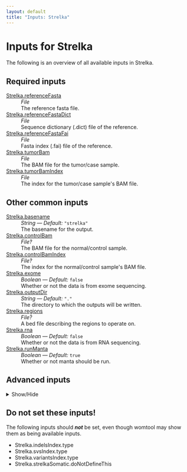 ```yaml
---
layout: default
title: "Inputs: Strelka"
---
```


# Inputs for Strelka

The following is an overview of all available inputs in
Strelka.


## Required inputs
<dl>
<dt id="Strelka.referenceFasta"><a href="#Strelka.referenceFasta">Strelka.referenceFasta</a></dt>
<dd>
    <i>File </i><br />
    The reference fasta file.
</dd>
<dt id="Strelka.referenceFastaDict"><a href="#Strelka.referenceFastaDict">Strelka.referenceFastaDict</a></dt>
<dd>
    <i>File </i><br />
    Sequence dictionary (.dict) file of the reference.
</dd>
<dt id="Strelka.referenceFastaFai"><a href="#Strelka.referenceFastaFai">Strelka.referenceFastaFai</a></dt>
<dd>
    <i>File </i><br />
    Fasta index (.fai) file of the reference.
</dd>
<dt id="Strelka.tumorBam"><a href="#Strelka.tumorBam">Strelka.tumorBam</a></dt>
<dd>
    <i>File </i><br />
    The BAM file for the tumor/case sample.
</dd>
<dt id="Strelka.tumorBamIndex"><a href="#Strelka.tumorBamIndex">Strelka.tumorBamIndex</a></dt>
<dd>
    <i>File </i><br />
    The index for the tumor/case sample's BAM file.
</dd>
</dl>

## Other common inputs
<dl>
<dt id="Strelka.basename"><a href="#Strelka.basename">Strelka.basename</a></dt>
<dd>
    <i>String </i><i>&mdash; Default:</i> <code>"strelka"</code><br />
    The basename for the output.
</dd>
<dt id="Strelka.controlBam"><a href="#Strelka.controlBam">Strelka.controlBam</a></dt>
<dd>
    <i>File? </i><br />
    The BAM file for the normal/control sample.
</dd>
<dt id="Strelka.controlBamIndex"><a href="#Strelka.controlBamIndex">Strelka.controlBamIndex</a></dt>
<dd>
    <i>File? </i><br />
    The index for the normal/control sample's BAM file.
</dd>
<dt id="Strelka.exome"><a href="#Strelka.exome">Strelka.exome</a></dt>
<dd>
    <i>Boolean </i><i>&mdash; Default:</i> <code>false</code><br />
    Whether or not the data is from exome sequencing.
</dd>
<dt id="Strelka.outputDir"><a href="#Strelka.outputDir">Strelka.outputDir</a></dt>
<dd>
    <i>String </i><i>&mdash; Default:</i> <code>"."</code><br />
    The directory to which the outputs will be written.
</dd>
<dt id="Strelka.regions"><a href="#Strelka.regions">Strelka.regions</a></dt>
<dd>
    <i>File? </i><br />
    A bed file describing the regions to operate on.
</dd>
<dt id="Strelka.rna"><a href="#Strelka.rna">Strelka.rna</a></dt>
<dd>
    <i>Boolean </i><i>&mdash; Default:</i> <code>false</code><br />
    Whether or not the data is from RNA sequencing.
</dd>
<dt id="Strelka.runManta"><a href="#Strelka.runManta">Strelka.runManta</a></dt>
<dd>
    <i>Boolean </i><i>&mdash; Default:</i> <code>true</code><br />
    Whether or not manta should be run.
</dd>
</dl>

## Advanced inputs
<details>
<summary> Show/Hide </summary>
<dl>
<dt id="Strelka.addGTFieldIndels.memory"><a href="#Strelka.addGTFieldIndels.memory">Strelka.addGTFieldIndels.memory</a></dt>
<dd>
    <i>String </i><i>&mdash; Default:</i> <code>"2G"</code><br />
    The amount of memory this job will use.
</dd>
<dt id="Strelka.addGTFieldIndels.outputVCFName"><a href="#Strelka.addGTFieldIndels.outputVCFName">Strelka.addGTFieldIndels.outputVCFName</a></dt>
<dd>
    <i>String </i><i>&mdash; Default:</i> <code>basename(strelkaVCF,".gz")</code><br />
    The location the output VCF file should be written to.
</dd>
<dt id="Strelka.addGTFieldIndels.timeMinutes"><a href="#Strelka.addGTFieldIndels.timeMinutes">Strelka.addGTFieldIndels.timeMinutes</a></dt>
<dd>
    <i>Int </i><i>&mdash; Default:</i> <code>20</code><br />
    The maximum amount of time the job will run in minutes.
</dd>
<dt id="Strelka.addGTFieldSVs.memory"><a href="#Strelka.addGTFieldSVs.memory">Strelka.addGTFieldSVs.memory</a></dt>
<dd>
    <i>String </i><i>&mdash; Default:</i> <code>"2G"</code><br />
    The amount of memory this job will use.
</dd>
<dt id="Strelka.addGTFieldSVs.outputVCFName"><a href="#Strelka.addGTFieldSVs.outputVCFName">Strelka.addGTFieldSVs.outputVCFName</a></dt>
<dd>
    <i>String </i><i>&mdash; Default:</i> <code>basename(strelkaVCF,".gz")</code><br />
    The location the output VCF file should be written to.
</dd>
<dt id="Strelka.addGTFieldSVs.timeMinutes"><a href="#Strelka.addGTFieldSVs.timeMinutes">Strelka.addGTFieldSVs.timeMinutes</a></dt>
<dd>
    <i>Int </i><i>&mdash; Default:</i> <code>20</code><br />
    The maximum amount of time the job will run in minutes.
</dd>
<dt id="Strelka.addGTFieldVariants.memory"><a href="#Strelka.addGTFieldVariants.memory">Strelka.addGTFieldVariants.memory</a></dt>
<dd>
    <i>String </i><i>&mdash; Default:</i> <code>"2G"</code><br />
    The amount of memory this job will use.
</dd>
<dt id="Strelka.addGTFieldVariants.outputVCFName"><a href="#Strelka.addGTFieldVariants.outputVCFName">Strelka.addGTFieldVariants.outputVCFName</a></dt>
<dd>
    <i>String </i><i>&mdash; Default:</i> <code>basename(strelkaVCF,".gz")</code><br />
    The location the output VCF file should be written to.
</dd>
<dt id="Strelka.addGTFieldVariants.timeMinutes"><a href="#Strelka.addGTFieldVariants.timeMinutes">Strelka.addGTFieldVariants.timeMinutes</a></dt>
<dd>
    <i>Int </i><i>&mdash; Default:</i> <code>20</code><br />
    The maximum amount of time the job will run in minutes.
</dd>
<dt id="Strelka.bedPrepare.memory"><a href="#Strelka.bedPrepare.memory">Strelka.bedPrepare.memory</a></dt>
<dd>
    <i>String </i><i>&mdash; Default:</i> <code>"2G"</code><br />
    The amount of memory this job will use.
</dd>
<dt id="Strelka.bedPrepare.timeMinutes"><a href="#Strelka.bedPrepare.timeMinutes">Strelka.bedPrepare.timeMinutes</a></dt>
<dd>
    <i>Int </i><i>&mdash; Default:</i> <code>1 + ceil(size(inputFile,"G"))</code><br />
    The maximum amount of time the job will run in minutes.
</dd>
<dt id="Strelka.combineVariants.dockerImage"><a href="#Strelka.combineVariants.dockerImage">Strelka.combineVariants.dockerImage</a></dt>
<dd>
    <i>String </i><i>&mdash; Default:</i> <code>"broadinstitute/gatk3:3.8-1"</code><br />
    The docker image used for this task. Changing this may result in errors which the developers may choose not to address.
</dd>
<dt id="Strelka.combineVariants.filteredRecordsMergeType"><a href="#Strelka.combineVariants.filteredRecordsMergeType">Strelka.combineVariants.filteredRecordsMergeType</a></dt>
<dd>
    <i>String </i><i>&mdash; Default:</i> <code>"KEEP_IF_ANY_UNFILTERED"</code><br />
    Equivalent to CombineVariants' `--filteredrecordsmergetype` option.
</dd>
<dt id="Strelka.combineVariants.genotypeMergeOption"><a href="#Strelka.combineVariants.genotypeMergeOption">Strelka.combineVariants.genotypeMergeOption</a></dt>
<dd>
    <i>String </i><i>&mdash; Default:</i> <code>"UNIQUIFY"</code><br />
    Equivalent to CombineVariants' `--genotypemergeoption` option.
</dd>
<dt id="Strelka.combineVariants.javaXmx"><a href="#Strelka.combineVariants.javaXmx">Strelka.combineVariants.javaXmx</a></dt>
<dd>
    <i>String </i><i>&mdash; Default:</i> <code>"12G"</code><br />
    The maximum memory available to the program. Should be lower than `memory` to accommodate JVM overhead.
</dd>
<dt id="Strelka.combineVariants.memory"><a href="#Strelka.combineVariants.memory">Strelka.combineVariants.memory</a></dt>
<dd>
    <i>String </i><i>&mdash; Default:</i> <code>"13G"</code><br />
    The amount of memory this job will use.
</dd>
<dt id="Strelka.combineVariants.timeMinutes"><a href="#Strelka.combineVariants.timeMinutes">Strelka.combineVariants.timeMinutes</a></dt>
<dd>
    <i>Int </i><i>&mdash; Default:</i> <code>180</code><br />
    The maximum amount of time the job will run in minutes.
</dd>
<dt id="Strelka.dockerImages"><a href="#Strelka.dockerImages">Strelka.dockerImages</a></dt>
<dd>
    <i>Map[String,String] </i><i>&mdash; Default:</i> <code>{"picard": "quay.io/biocontainers/picard:2.23.2--0", "chunked-scatter": "quay.io/biocontainers/chunked-scatter:1.0.0--py_0", "tabix": "quay.io/biocontainers/tabix:0.2.6--ha92aebf_0", "manta": "quay.io/biocontainers/manta:1.4.0--py27_1", "strelka": "quay.io/biocontainers/strelka:2.9.7--0", "somaticseq": "lethalfang/somaticseq:3.1.0"}</code><br />
    The docker images used. Changing this may result in errors which the developers may choose not to address.
</dd>
<dt id="Strelka.gatherIndels.compressionLevel"><a href="#Strelka.gatherIndels.compressionLevel">Strelka.gatherIndels.compressionLevel</a></dt>
<dd>
    <i>Int </i><i>&mdash; Default:</i> <code>1</code><br />
    The compression level at which the BAM files are written.
</dd>
<dt id="Strelka.gatherIndels.javaXmx"><a href="#Strelka.gatherIndels.javaXmx">Strelka.gatherIndels.javaXmx</a></dt>
<dd>
    <i>String </i><i>&mdash; Default:</i> <code>"4G"</code><br />
    The maximum memory available to the program. Should be lower than `memory` to accommodate JVM overhead.
</dd>
<dt id="Strelka.gatherIndels.memory"><a href="#Strelka.gatherIndels.memory">Strelka.gatherIndels.memory</a></dt>
<dd>
    <i>String </i><i>&mdash; Default:</i> <code>"5G"</code><br />
    The amount of memory this job will use.
</dd>
<dt id="Strelka.gatherIndels.timeMinutes"><a href="#Strelka.gatherIndels.timeMinutes">Strelka.gatherIndels.timeMinutes</a></dt>
<dd>
    <i>Int </i><i>&mdash; Default:</i> <code>1 + ceil(size(inputVCFs,"G")) * 2</code><br />
    The maximum amount of time the job will run in minutes.
</dd>
<dt id="Strelka.gatherIndels.useJdkDeflater"><a href="#Strelka.gatherIndels.useJdkDeflater">Strelka.gatherIndels.useJdkDeflater</a></dt>
<dd>
    <i>Boolean </i><i>&mdash; Default:</i> <code>true</code><br />
    True, uses the java deflator to compress the BAM files. False uses the optimized intel deflater.
</dd>
<dt id="Strelka.gatherIndels.useJdkInflater"><a href="#Strelka.gatherIndels.useJdkInflater">Strelka.gatherIndels.useJdkInflater</a></dt>
<dd>
    <i>Boolean </i><i>&mdash; Default:</i> <code>true</code><br />
    True, uses the java inflater. False, uses the optimized intel inflater.
</dd>
<dt id="Strelka.gatherSVs.compressionLevel"><a href="#Strelka.gatherSVs.compressionLevel">Strelka.gatherSVs.compressionLevel</a></dt>
<dd>
    <i>Int </i><i>&mdash; Default:</i> <code>1</code><br />
    The compression level at which the BAM files are written.
</dd>
<dt id="Strelka.gatherSVs.javaXmx"><a href="#Strelka.gatherSVs.javaXmx">Strelka.gatherSVs.javaXmx</a></dt>
<dd>
    <i>String </i><i>&mdash; Default:</i> <code>"4G"</code><br />
    The maximum memory available to the program. Should be lower than `memory` to accommodate JVM overhead.
</dd>
<dt id="Strelka.gatherSVs.memory"><a href="#Strelka.gatherSVs.memory">Strelka.gatherSVs.memory</a></dt>
<dd>
    <i>String </i><i>&mdash; Default:</i> <code>"5G"</code><br />
    The amount of memory this job will use.
</dd>
<dt id="Strelka.gatherSVs.timeMinutes"><a href="#Strelka.gatherSVs.timeMinutes">Strelka.gatherSVs.timeMinutes</a></dt>
<dd>
    <i>Int </i><i>&mdash; Default:</i> <code>1 + ceil(size(inputVCFs,"G")) * 2</code><br />
    The maximum amount of time the job will run in minutes.
</dd>
<dt id="Strelka.gatherSVs.useJdkDeflater"><a href="#Strelka.gatherSVs.useJdkDeflater">Strelka.gatherSVs.useJdkDeflater</a></dt>
<dd>
    <i>Boolean </i><i>&mdash; Default:</i> <code>true</code><br />
    True, uses the java deflator to compress the BAM files. False uses the optimized intel deflater.
</dd>
<dt id="Strelka.gatherSVs.useJdkInflater"><a href="#Strelka.gatherSVs.useJdkInflater">Strelka.gatherSVs.useJdkInflater</a></dt>
<dd>
    <i>Boolean </i><i>&mdash; Default:</i> <code>true</code><br />
    True, uses the java inflater. False, uses the optimized intel inflater.
</dd>
<dt id="Strelka.gatherVariants.compressionLevel"><a href="#Strelka.gatherVariants.compressionLevel">Strelka.gatherVariants.compressionLevel</a></dt>
<dd>
    <i>Int </i><i>&mdash; Default:</i> <code>1</code><br />
    The compression level at which the BAM files are written.
</dd>
<dt id="Strelka.gatherVariants.javaXmx"><a href="#Strelka.gatherVariants.javaXmx">Strelka.gatherVariants.javaXmx</a></dt>
<dd>
    <i>String </i><i>&mdash; Default:</i> <code>"4G"</code><br />
    The maximum memory available to the program. Should be lower than `memory` to accommodate JVM overhead.
</dd>
<dt id="Strelka.gatherVariants.memory"><a href="#Strelka.gatherVariants.memory">Strelka.gatherVariants.memory</a></dt>
<dd>
    <i>String </i><i>&mdash; Default:</i> <code>"5G"</code><br />
    The amount of memory this job will use.
</dd>
<dt id="Strelka.gatherVariants.timeMinutes"><a href="#Strelka.gatherVariants.timeMinutes">Strelka.gatherVariants.timeMinutes</a></dt>
<dd>
    <i>Int </i><i>&mdash; Default:</i> <code>1 + ceil(size(inputVCFs,"G")) * 2</code><br />
    The maximum amount of time the job will run in minutes.
</dd>
<dt id="Strelka.gatherVariants.useJdkDeflater"><a href="#Strelka.gatherVariants.useJdkDeflater">Strelka.gatherVariants.useJdkDeflater</a></dt>
<dd>
    <i>Boolean </i><i>&mdash; Default:</i> <code>true</code><br />
    True, uses the java deflator to compress the BAM files. False uses the optimized intel deflater.
</dd>
<dt id="Strelka.gatherVariants.useJdkInflater"><a href="#Strelka.gatherVariants.useJdkInflater">Strelka.gatherVariants.useJdkInflater</a></dt>
<dd>
    <i>Boolean </i><i>&mdash; Default:</i> <code>true</code><br />
    True, uses the java inflater. False, uses the optimized intel inflater.
</dd>
<dt id="Strelka.indelsIndex.memory"><a href="#Strelka.indelsIndex.memory">Strelka.indelsIndex.memory</a></dt>
<dd>
    <i>String </i><i>&mdash; Default:</i> <code>"2G"</code><br />
    The amount of memory this job will use.
</dd>
<dt id="Strelka.indelsIndex.timeMinutes"><a href="#Strelka.indelsIndex.timeMinutes">Strelka.indelsIndex.timeMinutes</a></dt>
<dd>
    <i>Int </i><i>&mdash; Default:</i> <code>1 + ceil(size(inputFile,"G"))</code><br />
    The maximum amount of time the job will run in minutes.
</dd>
<dt id="Strelka.mantaSomatic.cores"><a href="#Strelka.mantaSomatic.cores">Strelka.mantaSomatic.cores</a></dt>
<dd>
    <i>Int </i><i>&mdash; Default:</i> <code>1</code><br />
    The number of cores to use.
</dd>
<dt id="Strelka.mantaSomatic.memoryGb"><a href="#Strelka.mantaSomatic.memoryGb">Strelka.mantaSomatic.memoryGb</a></dt>
<dd>
    <i>Int </i><i>&mdash; Default:</i> <code>4</code><br />
    The amount of memory this job will use in Gigabytes.
</dd>
<dt id="Strelka.mantaSomatic.timeMinutes"><a href="#Strelka.mantaSomatic.timeMinutes">Strelka.mantaSomatic.timeMinutes</a></dt>
<dd>
    <i>Int </i><i>&mdash; Default:</i> <code>60</code><br />
    The maximum amount of time the job will run in minutes.
</dd>
<dt id="Strelka.runCombineVariants"><a href="#Strelka.runCombineVariants">Strelka.runCombineVariants</a></dt>
<dd>
    <i>Boolean </i><i>&mdash; Default:</i> <code>false</code><br />
    Whether or not found variants should be combined into a single VCf file.
</dd>
<dt id="Strelka.scatterList.memory"><a href="#Strelka.scatterList.memory">Strelka.scatterList.memory</a></dt>
<dd>
    <i>String </i><i>&mdash; Default:</i> <code>"256M"</code><br />
    The amount of memory this job will use.
</dd>
<dt id="Strelka.scatterList.prefix"><a href="#Strelka.scatterList.prefix">Strelka.scatterList.prefix</a></dt>
<dd>
    <i>String </i><i>&mdash; Default:</i> <code>"scatters/scatter-"</code><br />
    The prefix of the ouput files. Output will be named like: <PREFIX><N>.bed, in which N is an incrementing number. Default 'scatter-'.
</dd>
<dt id="Strelka.scatterList.timeMinutes"><a href="#Strelka.scatterList.timeMinutes">Strelka.scatterList.timeMinutes</a></dt>
<dd>
    <i>Int </i><i>&mdash; Default:</i> <code>2</code><br />
    The maximum amount of time the job will run in minutes.
</dd>
<dt id="Strelka.scatterSize"><a href="#Strelka.scatterSize">Strelka.scatterSize</a></dt>
<dd>
    <i>Int? </i><br />
    The size of the scattered regions in bases. Scattering is used to speed up certain processes. The genome will be seperated into multiple chunks (scatters) which will be processed in their own job, allowing for parallel processing. Higher values will result in a lower number of jobs. The optimal value here will depend on the available resources.
</dd>
<dt id="Strelka.scatterSizeMillions"><a href="#Strelka.scatterSizeMillions">Strelka.scatterSizeMillions</a></dt>
<dd>
    <i>Int </i><i>&mdash; Default:</i> <code>1000</code><br />
    Same as scatterSize, but is multiplied by 1000000 to get scatterSize. This allows for setting larger values more easily
</dd>
<dt id="Strelka.strelkaGermline.cores"><a href="#Strelka.strelkaGermline.cores">Strelka.strelkaGermline.cores</a></dt>
<dd>
    <i>Int </i><i>&mdash; Default:</i> <code>1</code><br />
    The number of cores to use.
</dd>
<dt id="Strelka.strelkaGermline.memoryGb"><a href="#Strelka.strelkaGermline.memoryGb">Strelka.strelkaGermline.memoryGb</a></dt>
<dd>
    <i>Int </i><i>&mdash; Default:</i> <code>4</code><br />
    The amount of memory this job will use in Gigabytes.
</dd>
<dt id="Strelka.strelkaGermline.timeMinutes"><a href="#Strelka.strelkaGermline.timeMinutes">Strelka.strelkaGermline.timeMinutes</a></dt>
<dd>
    <i>Int </i><i>&mdash; Default:</i> <code>90</code><br />
    The maximum amount of time the job will run in minutes.
</dd>
<dt id="Strelka.strelkaSomatic.cores"><a href="#Strelka.strelkaSomatic.cores">Strelka.strelkaSomatic.cores</a></dt>
<dd>
    <i>Int </i><i>&mdash; Default:</i> <code>1</code><br />
    The number of cores to use.
</dd>
<dt id="Strelka.strelkaSomatic.memoryGb"><a href="#Strelka.strelkaSomatic.memoryGb">Strelka.strelkaSomatic.memoryGb</a></dt>
<dd>
    <i>Int </i><i>&mdash; Default:</i> <code>4</code><br />
    The amount of memory this job will use in Gigabytes.
</dd>
<dt id="Strelka.strelkaSomatic.timeMinutes"><a href="#Strelka.strelkaSomatic.timeMinutes">Strelka.strelkaSomatic.timeMinutes</a></dt>
<dd>
    <i>Int </i><i>&mdash; Default:</i> <code>90</code><br />
    The maximum amount of time the job will run in minutes.
</dd>
<dt id="Strelka.svsIndex.memory"><a href="#Strelka.svsIndex.memory">Strelka.svsIndex.memory</a></dt>
<dd>
    <i>String </i><i>&mdash; Default:</i> <code>"2G"</code><br />
    The amount of memory this job will use.
</dd>
<dt id="Strelka.svsIndex.timeMinutes"><a href="#Strelka.svsIndex.timeMinutes">Strelka.svsIndex.timeMinutes</a></dt>
<dd>
    <i>Int </i><i>&mdash; Default:</i> <code>1 + ceil(size(inputFile,"G"))</code><br />
    The maximum amount of time the job will run in minutes.
</dd>
<dt id="Strelka.variantsIndex.memory"><a href="#Strelka.variantsIndex.memory">Strelka.variantsIndex.memory</a></dt>
<dd>
    <i>String </i><i>&mdash; Default:</i> <code>"2G"</code><br />
    The amount of memory this job will use.
</dd>
<dt id="Strelka.variantsIndex.timeMinutes"><a href="#Strelka.variantsIndex.timeMinutes">Strelka.variantsIndex.timeMinutes</a></dt>
<dd>
    <i>Int </i><i>&mdash; Default:</i> <code>1 + ceil(size(inputFile,"G"))</code><br />
    The maximum amount of time the job will run in minutes.
</dd>
</dl>
</details>





## Do not set these inputs!
The following inputs should ***not*** be set, even though womtool may
show them as being available inputs.

* Strelka.indelsIndex.type
* Strelka.svsIndex.type
* Strelka.variantsIndex.type
* Strelka.strelkaSomatic.doNotDefineThis

